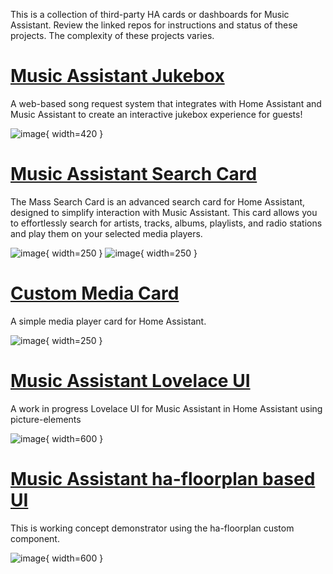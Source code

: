 This is a collection of third-party HA cards or dashboards for Music Assistant. Review the linked repos for instructions and status of these projects. The complexity of these projects varies.

# [Music Assistant Jukebox](https://github.com/DanStennett/HAMusicAssistantJukebox)

A web-based song request system that integrates with Home Assistant and Music Assistant to create an interactive jukebox experience for guests!

![image](https://github.com/DanStennett/HAMusicAssistantJukebox/blob/main/readme_image.jpg?raw=true){ width=420 }

# [Music Assistant Search Card](https://github.com/fastxl2024/mass-search-card)

The Mass Search Card is an advanced search card for Home Assistant, designed to simplify interaction with Music Assistant. This card allows you to effortlessly search for artists, tracks, albums, playlists, and radio stations and play them on your selected media players.

![image](https://github.com/user-attachments/assets/2dbd3143-ffd8-4bea-8b63-52519ece9f1d){ width=250 }
![image](https://github.com/user-attachments/assets/ce10cadf-bada-444a-87ea-a9d05f0a41db){ width=250 }

# [Custom Media Card](https://github.com/codemonkey2k5/HomeAssistent-Custom-Media-Card)

A simple media player card for Home Assistant.

![image](https://github.com/user-attachments/assets/03815604-b80d-4aea-ac97-52b5c07aa3b2){ width=250 }

# [Music Assistant Lovelace UI](https://github.com/rxritalin/Music-Assistant-Lovelace-UI)

A work in progress Lovelace UI for Music Assistant in Home Assistant using picture-elements

![image](https://github.com/user-attachments/assets/3c81c0cb-9290-4e86-afaa-5f9d3d445e02){ width=600 }

# [Music Assistant ha-floorplan based UI](https://github.com/OzGav/MA-floorplan)

This is working concept demonstrator using the ha-floorplan custom component.

![image](https://github.com/user-attachments/assets/babed2c0-646f-46b6-bdb6-b29f3b34087f){ width=600 }
